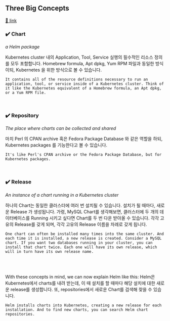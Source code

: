 ## Three Big Concepts
[🔗 link](https://helm.sh/docs/intro/using_helm/#three-big-concepts)

### ✔️ Chart 

*a Helm package*

Kubernetes cluster 내의 Application, Tool, Service 실행의 필수적인 리소스 정의를 모두 포함합니다. 
Homebrew formula, Apt dpkg, Yum RPM 파일과 동일한 방식이되, Kubernetes 을 위한 방식으로 볼 수 있습니다.

```
It contains all of the resource definitions necessary to run an application, tool, or service inside of a Kubernetes cluster. Think of it like the Kubernetes equivalent of a Homebrew formula, an Apt dpkg, or a Yum RPM file.
```

<br/>

### ✔️ Repository

*The place where charts can be collected and shared*

마치 Perl 의 CPAN archive 혹은 Fedora Package Database 와 같은 역할을 하되, Kubernetes packages 를 기능한다고 볼 수 있습니다. 

```
It's like Perl's CPAN archive or the Fedora Package Database, but for Kubernetes packages.
```

<br/>

### ✔️ Release

*An instance of a chart running in a Kubernetes cluster*

하나의 Chart는 동일한 클러스터에 여러 번 설치될 수 있습니다. 설치가 될 때마다, 새로운 Release 가 생성됩니다. 가령, MySQL Chart를 생각해보면, 클러스터에 두 개의 데이터베이스를 Running 시키고 싶다면 Chart를 두 번 다운 받아올 수 있습니다. 각각 고유의 Release를 갖게 되며, 각각 고유의 Release 이름을 차례로 갖게 됩니다.

```
One chart can often be installed many times into the same cluster. And each time it is installed, a new release is created. Consider a MySQL chart. If you want two databases running in your cluster, you can install that chart twice. Each one will have its own release, which will in turn have its own release name.
```

<br/><br/>

With these concepts in mind, we can now explain Helm like this:
Helm은 Kubernetes에서 charts를 내려 받는데, 이 때 설치를 할 때마다 해당 설치에 대한 새로운 release를 생성합니다. 또, repositories에서 새로운 Chart를 검색해 찾을 수 있습니다.

```
Helm installs charts into Kubernetes, creating a new release for each installation. And to find new charts, you can search Helm chart repositories.
```

